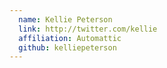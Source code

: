 ```yaml
---
  name: Kellie Peterson
  link: http://twitter.com/kellie
  affiliation: Automattic
  github: kelliepeterson
---
```

